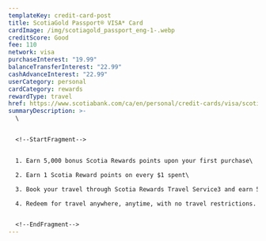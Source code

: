 ```yaml
---
templateKey: credit-card-post
title: ScotiaGold Passport® VISA* Card
cardImage: /img/scotiagold_passport_eng-1-.webp
creditScore: Good
fee: 110
network: visa
purchaseInterest: "19.99"
balanceTransferInterest: "22.99"
cashAdvanceInterest: "22.99"
userCategory: personal
cardCategory: rewards
rewardType: travel
href: https://www.scotiabank.com/ca/en/personal/credit-cards/visa/scotiagold-passport-card.html
summaryDescription: >-
  \


  <!--StartFragment-->


  1. Earn 5,000 bonus Scotia Rewards points upon your first purchase\

  2. Earn 1 Scotia Reward points on every $1 spent\

  3. Book your travel through Scotia Rewards Travel Service3 and earn 5% cash back5 on the cost of your trip.\

  4. Redeem for travel anywhere, anytime, with no travel restrictions.


  <!--EndFragment-->
---
```

